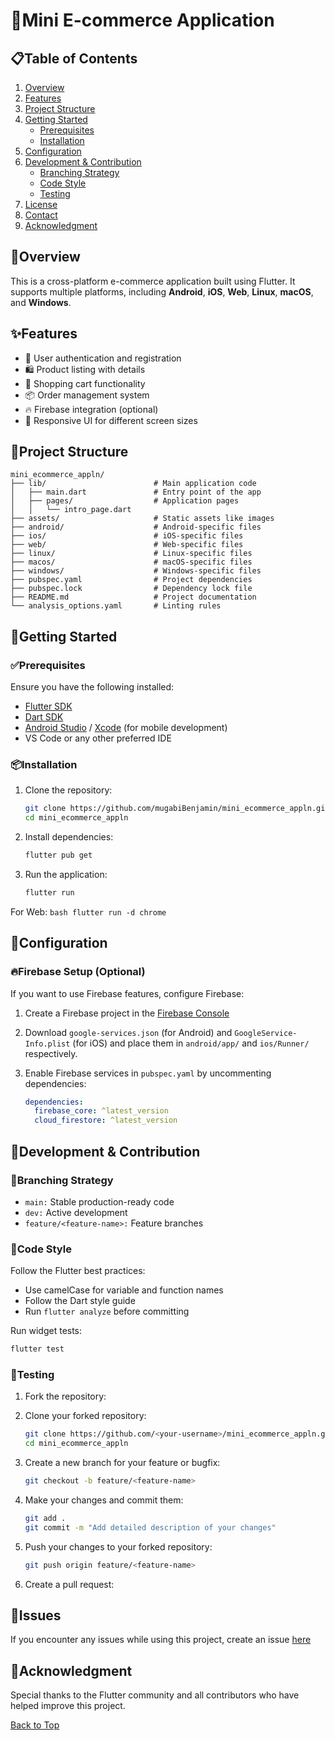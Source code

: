 # 🛒Mini E-commerce Application

## 📋Table of Contents

1. [Overview](#overview)
2. [Features](#features)
3. [Project Structure](#project-structure)
4. [Getting Started](#getting-started)
    - [Prerequisites](#prerequisites)
    - [Installation](#installation)
5. [Configuration](#configuration)
6. [Development & Contribution](#development--contribution)
    - [Branching Strategy](#branching-strategy)
    - [Code Style](#code-style)
    - [Testing](#testing)
7. [License](#license)
8. [Contact](#contact)
9. [Acknowledgment](#acknowledgment)

## 📖Overview

This is a cross-platform e-commerce application built using Flutter. It supports multiple platforms, including **Android**, **iOS**, **Web**, **Linux**, **macOS**, and **Windows**.

## ✨Features

- 🔐 User authentication and registration
- 🛍️ Product listing with details
- 🛒 Shopping cart functionality
- 📦 Order management system
- 🔥 Firebase integration (optional)
- 📱 Responsive UI for different screen sizes

##  📁Project Structure

```
mini_ecommerce_appln/
├── lib/                        # Main application code
│   ├── main.dart               # Entry point of the app
│   ├── pages/                  # Application pages
│   │   └── intro_page.dart
├── assets/                     # Static assets like images
├── android/                    # Android-specific files
├── ios/                        # iOS-specific files
├── web/                        # Web-specific files
├── linux/                      # Linux-specific files
├── macos/                      # macOS-specific files
├── windows/                    # Windows-specific files
├── pubspec.yaml                # Project dependencies
├── pubspec.lock                # Dependency lock file
├── README.md                   # Project documentation
└── analysis_options.yaml       # Linting rules
```

## 🚀Getting Started

### ✅Prerequisites

Ensure you have the following installed:
- [Flutter SDK](https://flutter.dev/docs/get-started/install)
- [Dart SDK](https://dart.dev/get-dart)
- [Android Studio](https://developer.android.com/studio) / [Xcode](https://developer.apple.com/xcode/) (for mobile development)
- VS Code or any other preferred IDE

### 📦Installation

1. Clone the repository:
    ```bash
    git clone https://github.com/mugabiBenjamin/mini_ecommerce_appln.git
    cd mini_ecommerce_appln
    ```

2. Install dependencies:
    ```bash
    flutter pub get
    ```

3. Run the application:
    ```bash
    flutter run
    ```

For Web:
    ```bash
    flutter run -d chrome
    ``` 

## 🔧Configuration

### 🔥Firebase Setup (Optional)

If you want to use Firebase features, configure Firebase:
1. Create a Firebase project in the [Firebase Console](https://console.firebase.google.com/)
2. Download `google-services.json` (for Android) and `GoogleService-Info.plist` (for iOS) and place them in `android/app/` and `ios/Runner/` respectively.
3. Enable Firebase services in `pubspec.yaml` by uncommenting dependencies:

    ```yaml
    dependencies:
      firebase_core: ^latest_version
      cloud_firestore: ^latest_version
    ```

## 🤝Development & Contribution

### 🌿Branching Strategy
- `main:` Stable production-ready code
- `dev:` Active development
- `feature/<feature-name>:` Feature branches

### 📝Code Style
Follow the Flutter best practices:
- Use camelCase for variable and function names
- Follow the Dart style guide
- Run `flutter analyze` before committing

Run widget tests:
```bash
flutter test
```

### 🧪Testing
1. Fork the repository:

2. Clone your forked repository:
    ```bash
    git clone https://github.com/<your-username>/mini_ecommerce_appln.git
    cd mini_ecommerce_appln
    ```

3. Create a new branch for your feature or bugfix:
    ```bash
    git checkout -b feature/<feature-name>
    ```

4. Make your changes and commit them:
    ```bash
    git add .
    git commit -m "Add detailed description of your changes"
    ```

5. Push your changes to your forked repository:
    ```bash
    git push origin feature/<feature-name>
    ```

6. Create a pull request:

## 🐛Issues  

If you encounter any issues while using this project, create an issue [here](https://github.com/mugabiBenjamin/mini_ecommerce_appln/issues)

## 🙏Acknowledgment
Special thanks to the Flutter community and all contributors who have helped improve this project.

[Back to Top](#mini-e-commerce-application)